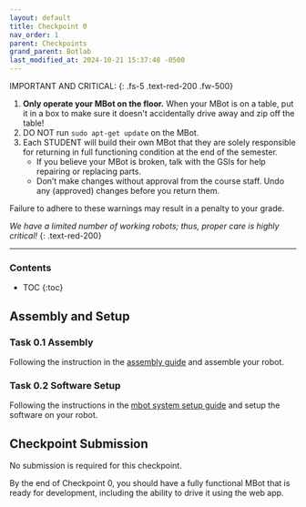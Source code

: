 ```yaml
---
layout: default
title: Checkpoint 0
nav_order: 1
parent: Checkpoints
grand_parent: Botlab
last_modified_at: 2024-10-21 15:37:48 -0500
---
```


IMPORTANT AND CRITICAL:
{: .fs-5 .text-red-200 .fw-500}

1. **Only operate your MBot on the floor.** When your MBot is on a table, put it in a box to make sure it doesn't accidentally drive away and zip off the table!
2. DO NOT run `sudo apt-get update` on the MBot.
3. Each STUDENT will build their own MBot that they are solely responsible for returning in full functioning condition at the end of the semester.
    - If you believe your MBot is broken, talk with the GSIs for help repairing or replacing parts.
    - Don’t make changes without approval from the course staff. Undo any (approved) changes before you return them.

Failure to adhere to these warnings may result in a penalty to your grade.

*We have a limited number of working robots; thus, proper care is highly critical!*
{: .text-red-200}

---

### Contents
* TOC
{:toc}


## Assembly and Setup
### Task 0.1 Assembly
Following the instruction in the [assembly guide](https://mbot.robotics.umich.edu/docs/hardware/classic/assembly) and assemble your robot.

### Task 0.2 Software Setup
Following the instructions in the [mbot system setup guide](/docs/botlab/mbot-system-setup-Pi5) and setup the software on your robot.

## Checkpoint Submission
No submission is required for this checkpoint.

By the end of Checkpoint 0, you should have a fully functional MBot that is ready for development, including the ability to drive it using the web app.